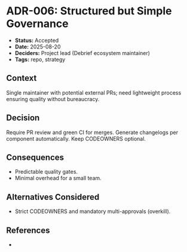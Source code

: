 # ADR-006: Structured but Simple Governance

- **Status:** Accepted
- **Date:** 2025-08-20
- **Deciders:** Project lead (Debrief ecosystem maintainer)
- **Tags:** repo, strategy

## Context

Single maintainer with potential external PRs; need lightweight process ensuring quality without bureaucracy.


## Decision

Require PR review and green CI for merges. Generate changelogs per component automatically. Keep CODEOWNERS optional.


## Consequences

- Predictable quality gates.
- Minimal overhead for a small team.


## Alternatives Considered

- Strict CODEOWNERS and mandatory multi-approvals (overkill).


## References
-
